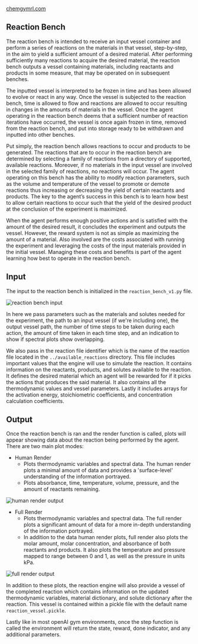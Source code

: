 [chemgymrl.com](https://chemgymrl.com/)

## Reaction Bench

The reaction bench is intended to receive an input vessel container and perform a series of reactions on the materials in that vessel, step-by-step, in the aim to yield a sufficient amount of a desired material. After performing sufficiently many reactions to acquire the desired material, the reaction bench outputs a vessel containing materials, including reactants and products in some measure, that may be operated on in subsequent benches.

The inputted vessel is interpreted to be frozen in time and has been allowed to evolve or react in any way. Once the vessel is subjected to the reaction bench, time is allowed to flow and reactions are allowed to occur resulting in changes in the amounts of materials in the vessel. Once the agent operating in the reaction bench deems that a sufficient number of reaction iterations have occurred, the vessel is once again frozen in time, removed from the reaction bench, and put into storage ready to be withdrawn and inputted into other benches.

Put simply, the reaction bench allows reactions to occur and products to be generated. The reactions that are to occur in the reaction bench are determined by selecting a family of reactions from a directory of supported, available reactions. Moreover, if no materials in the input vessel are involved in the selected family of reactions, no reactions will occur. The agent operating on this bench has the ability to modify reaction parameters, such as the volume and temperature of the vessel to promote or demote reactions thus increasing or decreasing the yield of certain reactants and products. The key to the agent’s success in this bench is to learn how best to allow certain reactions to occur such that the yield of the desired product at the conclusion of the experiment is maximized.

When the agent performs enough positive actions and is satisfied with the amount of the desired result, it concludes the experiment and outputs the vessel. However, the reward system is not as simple as maximizing the amount of a material. Also involved are the costs associated with running the experiment and leveraging the costs of the input materials provided in the initial vessel. Managing these costs and benefits is part of the agent learning how best to operate in the reaction bench.

## Input

The input to the reaction bench is initialized in the `reaction_bench_v1.py` file. 

![reaction bench input](../tutorial_figures/reaction_bench_input.png)

In here we pass parameters such as the materials and solutes needed for the experiment, the path to an input vessel 
(if we're including one), the output vessel path, the number of time steps to be taken during each action, the amount
of time taken in each time step, and an indication to show if spectral plots show overlapping. 

We also pass in the reaction file identifier which is the name of the reaction file located in the 
`../available_reactions` directory. This file includes important values that the engine will use to simulate the 
reaction. It contains information on the reactants, products, and solutes available to the reaction. It defines the 
desired material which an agent will be rewarded for if it picks the actions that produces the said material. It also 
contains all the thermodynamic values and vessel parameters. Lastly it includes arrays for the activation energy, 
stoichiometric coefficients, and concentration calculation coefficients. 

## Output

Once the reaction bench is ran and the render function is called, plots will appear showing data about the reaction 
being performed by the agent. There are two main plot modes:

- Human Render
    - Plots thermodynamic variables and spectral data. The human render plots a minimal amount of data and provides a 
    'surface-level' understanding of the information portrayed.
    - Plots absorbance, time, temperature, volume, pressure, and the amount of reactants remaining.
  
![human render output](../tutorial_figures/human_render_reaction.png)

- Full Render
    -  Plots thermodynamic variables and spectral data. The full render plots a significant amount of data for a more 
    in-depth understanding of the information portrayed.
    - In addition to the data human render plots, full render also plots the molar amount, molar concentration, and 
    absorbance of both reactants and products. It also plots the temperature and pressure mapped to range between 0 and 
    1, as well as the pressure in units kPa.            

![full render output](../tutorial_figures/full_render_reaction.png)

In addition to these plots, the reaction engine will also provide a vessel of the completed reaction which contains 
information on the updated thermodynamic variables, material dictionary, and solute dictionary after the reaction. This 
vessel is contained within a pickle file with the default name `reaction_vessel.pickle`.

Lastly like in most openAI gym environments, once the step function is called the environment will return the state, 
reward, done indicator, and any additional parameters. 
